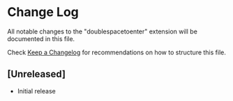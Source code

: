 # Change Log

All notable changes to the "doublespacetoenter" extension will be documented in this file.

Check [Keep a Changelog](http://keepachangelog.com/) for recommendations on how to structure this file.

## [Unreleased]

- Initial release